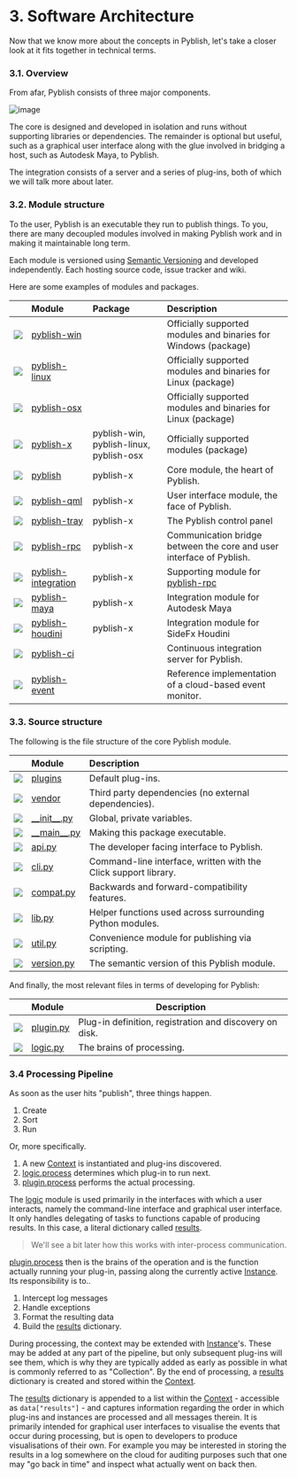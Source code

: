 
# 3. Software Architecture

Now that we know more about the concepts in Pyblish, let's take a closer look at it fits together in technical terms.

### 3.1. Overview

From afar, Pyblish consists of three major components.

![image](https://cloud.githubusercontent.com/assets/2152766/11087036/b66da078-884e-11e5-8568-f6a5e54382ac.png)

The core is designed and developed in isolation and runs without supporting libraries or dependencies. The remainder is optional but useful, such as a graphical user interface along with the glue involved in bridging a host, such as Autodesk Maya, to Pyblish.

The integration consists of a server and a series of plug-ins, both of which we will talk more about later.

### 3.2. Module structure

To the user, Pyblish is an executable they run to publish things. To you, there are many decoupled modules involved in making Pyblish work and in making it maintainable long term.

Each module is versioned using [Semantic Versioning][semver] and developed independently. Each hosting source code, issue tracker and wiki.

[semver]: http://semver.org/

Here are some examples of modules and packages.

|                | Module                  | Package          | Description
|:---------------|:------------------------|:-----------------|:-----------
| ![][package]   | [pyblish-win][]         |                  | Officially supported modules and binaries for Windows (package)
| ![][package]   | [pyblish-linux][]       |                  | Officially supported modules and binaries for Linux (package)
| ![][package]   | [pyblish-osx][]         |                  | Officially supported modules and binaries for Linux (package)
| ![][package]   | [pyblish-x][]           | pyblish-win, pyblish-linux, pyblish-osx | Officially supported modules (package)
| ![][module]    | [pyblish][]             | pyblish-x        | Core module, the heart of Pyblish.
| ![][module]    | [pyblish-qml][]         | pyblish-x        | User interface module, the face of Pyblish.
| ![][module]    | [pyblish-tray][]        | pyblish-x        | The Pyblish control panel
| ![][module]    | [pyblish-rpc][]         | pyblish-x        | Communication bridge between the core and user interface of Pyblish.
| ![][module]    | [pyblish-integration][] | pyblish-x        | Supporting module for [pyblish-rpc][]
| ![][module]    | [pyblish-maya][]        | pyblish-x        | Integration module for Autodesk Maya
| ![][module]    | [pyblish-houdini][]     | pyblish-x        | Integration module for SideFx Houdini
| ![][module]    | [pyblish-ci][]          |                  | Continuous integration server for Pyblish.
| ![][module]    | [pyblish-event][]       |                  | Reference implementation of a cloud-based event monitor.

### 3.3. Source structure

The following is the file structure of the core Pyblish module.


|                | Module             | Description
|:---------------|:-------------------|:-----------
| ![][folder]   | [plugins][]         | Default plug-ins.
| ![][folder]   | [vendor][]          | Third party dependencies (no external dependencies).
| ![][folder]   | [\_\_init__.py][] | Global, private variables.
| ![][folder]   | [\_\_main__.py][] | Making this package executable.
| ![][file]     | [api.py][]          | The developer facing interface to Pyblish.
| ![][file]     | [cli.py][]          | Command-line interface, written with the Click support library.
| ![][file]     | [compat.py][]       | Backwards and forward-compatibility features.
| ![][file]     | [lib.py][]          | Helper functions used across surrounding Python modules.
| ![][file]     | [util.py][]         | Convenience module for publishing via scripting.
| ![][file]     | [version.py][]      | The semantic version of this Pyblish module.


And finally, the most relevant files in terms of developing for Pyblish:


|               | Module              | Description
|:--------------|:--------------------|---------------------
| ![][file]     | [plugin.py][]       | Plug-in definition, registration and discovery on disk.
| ![][file]     | [logic.py][]        | The brains of processing.

### 3.4 Processing Pipeline

As soon as the user hits "publish", three things happen.

1. Create
2. Sort
3. Run

Or, more specifically.

1. A new [Context][] is instantiated and plug-ins discovered.
2. [logic.process][] determines which plug-in to run next.
3. [plugin.process][] performs the actual processing.

The [logic][] module is used primarily in the interfaces with which a user interacts, namely the command-line interface and graphical user interface. It only handles delegating of tasks to functions capable of producing results. In this case, a literal dictionary called [results][].

> We'll see a bit later how this works with inter-process communication.

[plugin.process][] then is the brains of the operation and is the function actually running your plug-in, passing along the currently active [Instance][]. Its responsibility is to..

1. Intercept log messages
2. Handle exceptions
3. Format the resulting data
4. Build the [results][] dictionary.

During processing, the context may be extended with [Instance][]'s. These may be added at any part of the pipeline, but only subsequent plug-ins will see them, which is why they are typically added as early as possible in what is commonly referred to as "Collection". By the end of processing, a [results][] dictionary is created and stored within the [Context][].

The [results][] dictionary is appended to a list within the [Context][] - accessible as `data["results"]` - and captures information regarding the order in which plug-ins and instances are processed and all messages therein. It is primarily intended for graphical user interfaces to visualise the events that occur during processing, but is open to developers to produce visualisations of their own. For example you may be interested in storing the results in a log somewhere on the cloud for auditing purposes such that one may "go back in time" and inspect what actually went on back then.


[file]: https://cloud.githubusercontent.com/assets/2152766/11087076/fb636500-884e-11e5-836c-a78d116dd9d5.png
[folder]: https://cloud.githubusercontent.com/assets/2152766/11087071/f1c6172c-884e-11e5-87b2-d2f502a01961.png
[package]: https://cloud.githubusercontent.com/assets/2152766/11087037/bd4964ea-884e-11e5-928a-3e3c84f37662.png
[module]: https://cloud.githubusercontent.com/assets/2152766/11087051/d2fb2620-884e-11e5-940a-f57c3265f8fc.png

[plugins]: https://github.com/pyblish/pyblish/tree/master/pyblish/plugins
[vendor]: https://github.com/pyblish/pyblish/tree/master/pyblish/vendor
[\_\_init__.py]: https://github.com/pyblish/pyblish/blob/master/pyblish/__init__.py
[\_\_main__.py]: https://github.com/pyblish/pyblish/blob/master/pyblish/__main__.py
[api.py]: https://github.com/pyblish/pyblish/blob/master/pyblish/api.py
[cli.py]: https://github.com/pyblish/pyblish/blob/master/pyblish/cli.py
[compat.py]: https://github.com/pyblish/pyblish/blob/master/pyblish/compat.py
[lib.py]: https://github.com/pyblish/pyblish/blob/master/pyblish/lib.py
[util.py]: https://github.com/pyblish/pyblish/blob/master/pyblish/util.py
[version.py]: https://github.com/pyblish/pyblish/blob/master/pyblish/version.py
[plugin.py]: https://github.com/pyblish/pyblish/blob/master/pyblish/plugin.py
[logic.py]: https://github.com/pyblish/pyblish/blob/master/pyblish/logic.py

[pyblish]: https://github.com/pyblish/pyblish
[pyblish-maya]: https://github.com/pyblish/pyblish-maya
[pyblish-houdini]: https://github.com/pyblish/pyblish-houdini
[pyblish-nuke]: https://github.com/pyblish/pyblish-nuke
[pyblish-hiero]: https://github.com/pyblish/pyblish-hiero
[pyblish-magenta]: https://github.com/pyblish/pyblish-magenta
[pyblish-napoleon]: https://github.com/pyblish/pyblish-napoleon
[pyblish-qml]: https://github.com/pyblish/pyblish-qml
[pyblish-rpc]: https://github.com/pyblish/pyblish-rpc
[pyblish-win]: https://github.com/pyblish/pyblish-win
[pyblish-linux]: https://github.com/pyblish/pyblish-linux
[pyblish-osx]: https://github.com/pyblish/pyblish-osx
[pyblish-x]: https://github.com/pyblish/pyblish-x
[pyblish-tray]: https://github.com/pyblish/pyblish-tray
[pyblish-integration]: https://github.com/pyblish/pyblish-integration
[pyblish-ci]: https://github.com/pyblish/pyblish-ci
[pyblish-event]: https://github.com/pyblish/pyblish-event

[Context]: https://github.com/pyblish/pyblish.api/wiki/Context
[Instance]: https://github.com/pyblish/pyblish.api/wiki/Instance
[results]: https://github.com/pyblish/pyblish.api/wiki/results
[logic]: https://github.com/pyblish/pyblish/blob/master/pyblish/logic.py
[logic.process]: https://github.com/pyblish/pyblish/blob/master/pyblish/logic.py
[plugin.process]: https://github.com/pyblish/pyblish/blob/master/pyblish/plugin.py

[1]: https://github.com/pyblish
[2]: https://github.com/pyblish
[3]: https://github.com/pyblish/pyblish-integration
[4]: https://github.com/pyblish/pyblish/blob/master/pyblish/__init__.py

[01]: http://zguide.zeromq.org/py:all
[02]: http://shop.oreilly.com/product/9780596805838.do
[03]: http://www.amazon.co.uk/Enterprise-Application-Architecture-Addison-Wesley-Signature/dp/0321127420/ref=pd_bxgy_14_img_2?ie=UTF8&refRID=1C160CEZ0ZPX56ZMXYH4
[04]: http://www.amazon.co.uk/Enterprise-Integration-Patterns-Designing-Addison-Wesley/dp/0321200683
[05]: http://www.amazon.co.uk/Service-Design-Patterns-Fundamental-Addison-Wesley/dp/032154420X/ref=asap_bc?ie=UTF8
